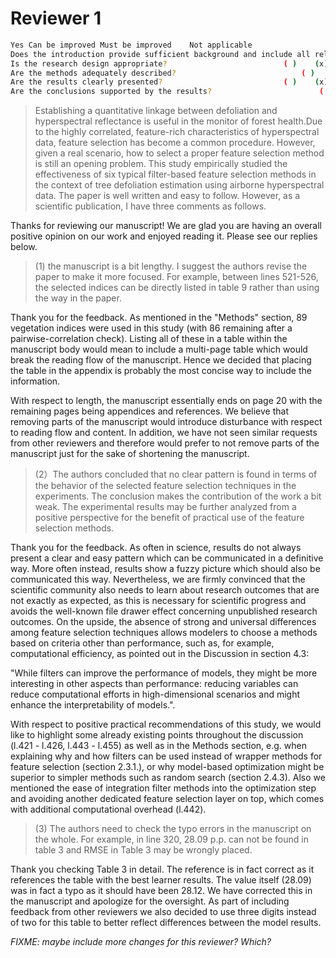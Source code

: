 # Reviewer 1

```sh
Yes	Can be improved	Must be improved	Not applicable
Does the introduction provide sufficient background and include all relevant references? ( )	(x)	( )	( )
Is the research design appropriate?							 ( )	(x)	( )	( )
Are the methods adequately described? 							 ( )	(x)	( )	( )
Are the results clearly presented? 							 ( )	(x)	( )	( )
Are the conclusions supported by the results? 						 ( )	( )	(x)	( )
```

> Establishing a quantitative linkage between defoliation and hyperspectral reflectance is useful in the monitor of forest health.Due to the highly correlated, feature-rich characteristics of hyperspectral data, feature selection has become a common procedure. However, given a real scenario, how to select a proper feature selection method is still an opening problem. This study empirically studied the effectiveness of six typical filter-based feature selection methods in the context of tree defoliation estimation using airborne hyperspectral data. The paper is well written and easy to follow. However, as a scientific publication, I have three comments as follows.

Thanks for reviewing our manuscript!
We are glad you are having an overall positive opinion on our work and enjoyed reading it.
Please see our replies below.

> (1) the manuscript is a bit lengthy. I suggest the authors revise the paper to make it more focused. For example, between lines 521-526, the selected indices can be directly listed in table 9 rather than using the way in the paper.

Thank you for the feedback.
As mentioned in the "Methods" section, 89 vegetation indices were used in this study (with 86 remaining after a pairwise-correlation check).
Listing all of these in a table within the manuscript body would mean to include a multi-page table which would break the reading flow of the manuscript.
Hence we decided that placing the table in the appendix is probably the most concise way to include the information.

With respect to length, the manuscript essentially ends on page 20 with the remaining pages being appendices and references.
We believe that removing parts of the manuscript would introduce disturbance with respect to reading flow and content.
In addition, we have not seen similar requests from other reviewers and therefore would prefer to not remove parts of the manuscript just for the sake of shortening the manuscript.

> (2）The authors concluded that no clear pattern is found in terms of the behavior of the selected feature selection techniques in the experiments. The conclusion makes the contribution of the work a bit weak. The experimental results may be further analyzed from a positive perspective for the benefit of practical use of the feature selection methods.

Thank you for the feedback.
As often in science, results do not always present a clear and easy pattern which can be communicated in a definitive way.
More often instead, results show a fuzzy picture which should also be communicated this way.
Nevertheless, we are firmly convinced that the scientific community also needs to learn about research outcomes that are not exactly as expected, as this is necessary for scientific progress and avoids the well-known file drawer effect concerning unpublished research outcomes.
On the upside, the absence of strong and universal differences among feature selection techniques allows modelers to choose a methods based on criteria other than performance, such as, for example, computational efficiency, as pointed out in the Discussion in section 4.3:

"While filters can improve the performance of models, they might be more interesting in other aspects than performance: reducing variables can reduce computational efforts in high-dimensional scenarios and might enhance the interpretability of models.".

With respect to positive practical recommendations of this study, we would like to highlight some already existing points throughout the discussion (l.421 - l.426, l.443 - l.455) as well as in the Methods section, e.g. when explaining why and how filters can be used instead of wrapper methods for feature selection (section 2.3.1.), or why model-based optimization might be superior to simpler methods such as random search (section 2.4.3).
Also we mentioned the ease of integration filter methods into the optimization step and avoiding another dedicated feature selection layer on top, which comes with additional computational overhead (l.442).

> (3) The authors need to check the typo errors in the manuscript on the whole.  For example, in line 320, 28.09 p.p. can not be found in table 3 and RMSE in Table 3 may be wrongly placed.

Thank you checking Table 3 in detail.
The reference is in fact correct as it references the table with the best learner results.
The value itself (28.09) was in fact a typo as it should have been 28.12.
We have corrected this in the manuscript and apologize for the oversight.
As part of including feedback from other reviewers we also decided to use three digits instead of two for this table to better reflect differences between the model results.

*FIXME: maybe include more changes for this reviewer? Which?*
